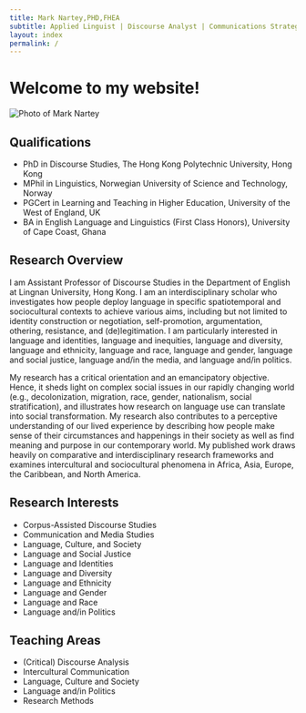 ```yaml
---
title: Mark Nartey,PHD,FHEA
subtitle: Applied Linguist | Discourse Analyst | Communications Strategist
layout: index
permalink: /
---
```

# Welcome to my website!

![Photo of Mark Nartey](/assets/img/Headshot2.jpg)

## Qualifications

* PhD in Discourse Studies, The Hong Kong Polytechnic University, Hong Kong
* MPhil in Linguistics, Norwegian University of Science and Technology, Norway
* PGCert in Learning and Teaching in Higher Education, University of the West of England, UK
* BA in English Language and Linguistics (First Class Honors), University of Cape Coast, Ghana

## Research Overview

I am Assistant Professor of Discourse Studies in the Department of English at Lingnan University, Hong Kong[](https://courses.uwe.ac.uk/QQ3C/english-language-and-linguistics). I am an interdisciplinary scholar who investigates how people deploy language in specific spatiotemporal and sociocultural contexts to achieve various aims, including but not limited to identity construction or negotiation, self-promotion, argumentation, othering, resistance, and (de)legitimation. I am particularly interested in language and identities, language and inequities, language and diversity, language and ethnicity, language and race, language and gender, language and social justice,  language and/in the media, and language and/in politics.

My research has a critical orientation and an emancipatory objective. Hence, it sheds light on complex social issues in our rapidly changing world (e.g., decolonization, migration, race, gender, nationalism, social stratification), and illustrates how research on language use can translate into social transformation. My research also contributes to a perceptive understanding of our lived experience by describing how people make sense of their circumstances and happenings in their society as well as find meaning and purpose in our contemporary world. My published work draws heavily on comparative and interdisciplinary research frameworks and examines intercultural and sociocultural phenomena in Africa, Asia, Europe, the Caribbean, and North America.

## Research Interests

* Corpus-Assisted Discourse Studies
* Communication and Media Studies
* L﻿anguage, Culture, and Society
* L﻿anguage and Social Justice
* Language and Identities
* Language and Diversity
* L﻿anguage and Ethnicity
* L﻿anguage and Gender
* L﻿anguage and Race
* Language and/in Politics

## Teaching Areas

* (Critical) Discourse Analysis
* I﻿ntercultural Communication
* Language, Culture and Society
* Language and/in Politics
* Research Methods